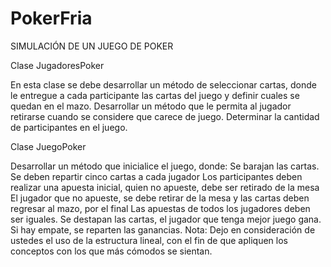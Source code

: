 # PokerFria
SIMULACIÓN DE UN JUEGO DE POKER

Clase JugadoresPoker

En esta clase se debe desarrollar un método de seleccionar cartas, donde le entregue a cada participante las cartas del juego y definir cuales se quedan en el mazo. Desarrollar un método que le permita al jugador retirarse cuando se considere que carece de juego. Determinar la cantidad de participantes en el juego.

Clase JuegoPoker

Desarrollar un método que inicialice el juego, donde: Se barajan las cartas. Se deben repartir cinco cartas a cada jugador Los participantes deben realizar una apuesta inicial, quien no apueste, debe ser retirado de la mesa El jugador que no apueste, se debe retirar de la mesa y las cartas deben regresar al mazo, por el final Las apuestas de todos los jugadores deben ser iguales. Se destapan las cartas, el jugador que tenga mejor juego gana. Si hay empate, se reparten las ganancias. Nota: Dejo en consideración de ustedes el uso de la estructura lineal, con el fin de que apliquen los conceptos con los que más cómodos se sientan.
